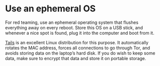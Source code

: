 # Use an ephemeral OS

For red teaming, use an ephemeral operating system that flushes everything away on every reboot. Store this OS on a USB
stick, and whenever a nice spot is found, plug it into the computer and boot from it.

[Tails](https://tails.boum.org/) is an excellent Linux distribution for this purpose. It automatically rotates the MAC 
address, forces all connections to go through Tor, and avoids storing data on the laptop’s hard disk.
If you do wish to keep some data, make sure to encrypt that data and store it on portable storage.